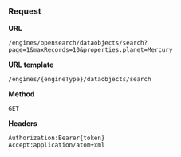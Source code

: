### Request

**URL**

`/engines/opensearch/dataobjects/search?page=1&maxRecords=10&properties.planet=Mercury`

**URL template**

`/engines/{engineType}/dataobjects/search`

**Method**

`GET`

**Headers**

`Authorization:Bearer{token}`  
`Accept:application/atom+xml`  
